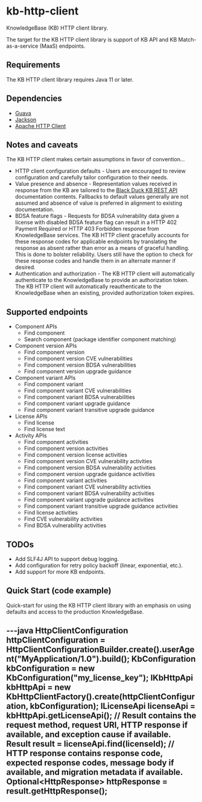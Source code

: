 # kb-http-client

KnowledgeBase (KB) HTTP client library.

The target for the KB HTTP client library is support of KB API and KB Match-as-a-service (MaaS) endpoints.

## Requirements

The KB HTTP client library requires Java 11 or later.

## Dependencies

* [Guava](https://github.com/google/guava)
* [Jackson](https://github.com/FasterXML/jackson)
* [Apache HTTP Client](https://hc.apache.org/httpcomponents-client-5.2.x)

## Notes and caveats

The KB HTTP client makes certain assumptions in favor of convention...

* HTTP client configuration defaults - Users are encouraged to review configuration and carefully tailor configuration to their needs.
* Value presence and absence - Representation values received in response from the KB are tailored to the [Black Duck KB REST API](https://kbtest.blackducksoftware.com/docs/index.html) documentation contents.  Fallbacks to default values generally are not assumed and absence of value is preferred in alignment to existing documentation.
* BDSA feature flags - Requests for BDSA vulnerability data given a license with disabled BDSA feature flag can result in a HTTP 402 Payment Required or HTTP 403 Forbidden response from KnowledgeBase services.   The KB HTTP client gracefully accounts for these response codes for applicable endpoints by translating the response as absent rather than error as a means of graceful handling.   This is done to bolster reliability.   Users still have the option to check for these response codes and handle them in an alternate manner if desired.
* Authentication and authorization - The KB HTTP client will automatically authenticate to the KnowledgeBase to provide an authorization token.   The KB HTTP client will automatically reauthenticate to the KnowledgeBase when an existing, provided authorization token expires.

## Supported endpoints

+ Component APIs
    - Find component
    - Search component (package identifier component matching)
+ Component version APIs
    - Find component version
    - Find component version CVE vulnerabilities
    - Find component version BDSA vulnerabilities
    - Find component version upgrade guidance
+ Component variant APIs
    - Find component variant
    - Find component variant CVE vulnerabilities
    - Find component variant BDSA vulnerabilities
    - Find component variant upgrade guidance
    - Find component variant transitive upgrade guidance
+ License APIs
    - Find license
    - Find license text    
+ Activity APIs
    - Find component activities
    - Find component version activities
    - Find component version license activities
    - Find component version CVE vulnerability activities
    - Find component version BDSA vulnerability activities
    - Find component version upgrade guidance activities
    - Find component variant activities
    - Find component variant CVE vulnerability activities        
    - Find component variant BDSA vulnerability activities
    - Find component variant upgrade guidance activities
    - Find component variant transitive upgrade guidance activities
    - Find license activities
    - Find CVE vulnerability activities
    - Find BDSA vulnerability activities
                            
## TODOs

* Add SLF4J API to support debug logging.
* Add configuration for retry policy backoff (linear, exponential, etc.).
* Add support for more KB endpoints.

## Quick Start (code example)

Quick-start for using the KB HTTP client library with an emphasis on using defaults and access to the production KnowledgeBase.  

---java
HttpClientConfiguration httpClientConfiguration = HttpClientConfigurationBuilder.create().userAgent("MyApplication/1.0").build();
KbConfiguration kbConfiguration = new KbConfiguration("my_license_key");
IKbHttpApi kbHttpApi = new KbHttpClientFactory().create(httpClientConfiguration, kbConfiguration);
ILicenseApi licenseApi = kbHttpApi.getLicenseApi();
// Result contains the request method, request URI, HTTP response if available, and exception cause if available.
Result<License> result = licenseApi.find(licenseId);
// HTTP response contains response code, expected response codes, message body if available, and migration metadata if available.
Optional<HttpResponse<License>> httpResponse = result.getHttpResponse();
---
